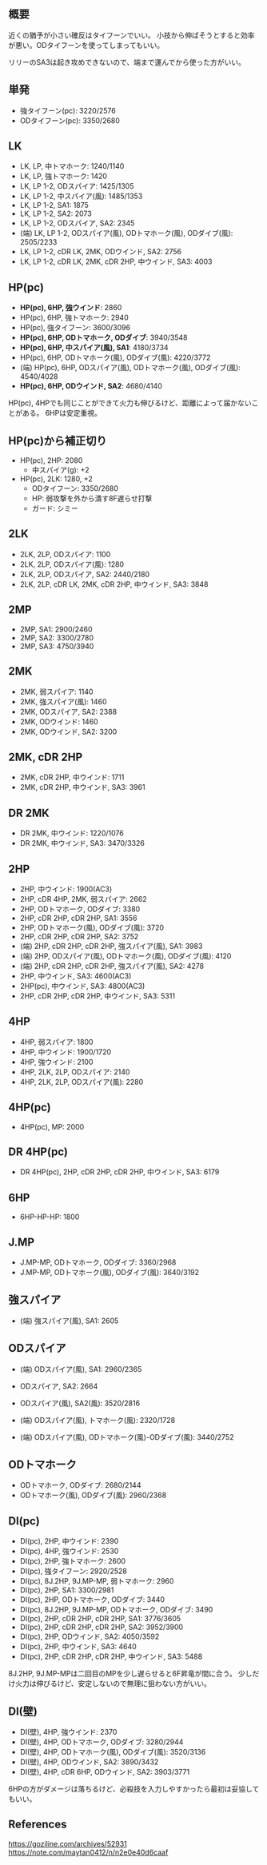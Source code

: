 ## 概要

近くの猶予が小さい確反はタイフーンでいい。
小技から伸ばそうとすると効率が悪い。ODタイフーンを使ってしまってもいい。

リリーのSA3は起き攻めできないので、端まで運んでから使った方がいい。

## 単発

- 強タイフーン(pc): 3220/2576
- ODタイフーン(pc): 3350/2680

## LK

- LK, LP, 中トマホーク: 1240/1140
- LK, LP, 強トマホーク: 1420
- LK, LP 1-2, ODスパイア: 1425/1305
- LK, LP 1-2, 中スパイア(風): 1485/1353
- LK, LP 1-2, SA1: 1875
- LK, LP 1-2, SA2: 2073
- LK, LP 1-2, ODスパイア, SA2: 2345
- (端) LK, LP 1-2, ODスパイア(風), ODトマホーク(風), ODダイブ(風): 2505/2233
- LK, LP 1-2, cDR LK, 2MK, ODウインド, SA2: 2756
- LK, LP 1-2, cDR LK, 2MK, cDR 2HP, 中ウインド, SA3: 4003

## HP(pc)

- **HP(pc), 6HP, 強ウインド**: 2860
- HP(pc), 6HP, 強トマホーク: 2940
- HP(pc), 強タイフーン: 3600/3096
- **HP(pc), 6HP, ODトマホーク, ODダイブ**: 3940/3548
- **HP(pc), 6HP, 中スパイア(風), SA1**: 4180/3734
- HP(pc), 6HP, ODトマホーク(風), ODダイブ(風): 4220/3772
- (端) HP(pc), 6HP, ODスパイア(風), ODトマホーク(風), ODダイブ(風): 4540/4028
- **HP(pc), 6HP, ODウインド, SA2**: 4680/4140

HP(pc), 4HPでも同じことができて火力も伸びるけど、距離によって届かないことがある。
6HPは安定重視。

## HP(pc)から補正切り

- HP(pc), 2HP: 2080
  - 中スパイア(g): +2
- HP(pc), 2LK: 1280, +2
  - ODタイフーン: 3350/2680
  - HP: 弱攻撃を外から潰す8F遅らせ打撃
  - ガード: シミー

## 2LK

- 2LK, 2LP, ODスパイア: 1100
- 2LK, 2LP, ODスパイア(風): 1280
- 2LK, 2LP, ODスパイア, SA2: 2440/2180
- 2LK, 2LP, cDR LK, 2MK, cDR 2HP, 中ウインド, SA3: 3848

## 2MP

- 2MP, SA1: 2900/2460
- 2MP, SA2: 3300/2780
- 2MP, SA3: 4750/3940

## 2MK

- 2MK, 弱スパイア: 1140
- 2MK, 強スパイア(風): 1460
- 2MK, ODスパイア, SA2: 2388
- 2MK, ODウインド: 1460
- 2MK, ODウインド, SA2: 3200

## 2MK, cDR 2HP

- 2MK, cDR 2HP, 中ウインド: 1711
- 2MK, cDR 2HP, 中ウインド, SA3: 3961

## DR 2MK

- DR 2MK, 中ウインド: 1220/1076
- DR 2MK, 中ウインド, SA3: 3470/3326

## 2HP

- 2HP, 中ウインド: 1900(AC3)
- 2HP, cDR 4HP, 2MK, 弱スパイア: 2662
- 2HP, ODトマホーク, ODダイブ: 3380
- 2HP, cDR 2HP, cDR 2HP, SA1: 3556
- 2HP, ODトマホーク(風), ODダイブ(風): 3720
- 2HP, cDR 2HP, cDR 2HP, SA2: 3752
- (端) 2HP, cDR 2HP, cDR 2HP, 強スパイア(風), SA1: 3983
- (端) 2HP, ODスパイア(風), ODトマホーク(風), ODダイブ(風): 4120
- (端) 2HP, cDR 2HP, cDR 2HP, 強スパイア(風), SA2: 4278
- 2HP, 中ウインド, SA3: 4600(AC3)
- 2HP(pc), 中ウインド, SA3: 4800(AC3)
- 2HP, cDR 2HP, cDR 2HP, 中ウインド, SA3: 5311

## 4HP

- 4HP, 弱スパイア: 1800
- 4HP, 中ウインド: 1900/1720
- 4HP, 強ウインド: 2100
- 4HP, 2LK, 2LP, ODスパイア: 2140
- 4HP, 2LK, 2LP, ODスパイア(風): 2280

## 4HP(pc)

- 4HP(pc), MP: 2000

## DR 4HP(pc)

- DR 4HP(pc), 2HP, cDR 2HP, cDR 2HP, 中ウインド, SA3: 6179

## 6HP

- 6HP-HP-HP: 1800

## J.MP

- J.MP-MP, ODトマホーク, ODダイブ: 3360/2968
- J.MP-MP, ODトマホーク(風), ODダイブ(風): 3640/3192

## 強スパイア

- (端) 強スパイア(風), SA1: 2605

## ODスパイア

- (端) ODスパイア(風), SA1: 2960/2365
- ODスパイア, SA2: 2664
- ODスパイア(風), SA2(風): 3520/2816

- (端) ODスパイア(風), トマホーク(風): 2320/1728
- (端) ODスパイア(風), ODトマホーク(風)-ODダイブ(風): 3440/2752

## ODトマホーク

- ODトマホーク, ODダイブ: 2680/2144
- ODトマホーク(風), ODダイブ(風): 2960/2368

## DI(pc)

- DI(pc), 2HP, 中ウインド: 2390
- DI(pc), 4HP, 強ウインド: 2530
- DI(pc), 2HP, 強トマホーク: 2600
- DI(pc), 強タイフーン: 2920/2528
- DI(pc), 8J.2HP, 9J.MP-MP, 弱トマホーク: 2960
- DI(pc), 2HP, SA1: 3300/2981
- DI(pc), 2HP, ODトマホーク, ODダイブ: 3440
- DI(pc), 8J.2HP, 9J.MP-MP, ODトマホーク, ODダイブ: 3490
- DI(pc), 2HP, cDR 2HP, cDR 2HP, SA1: 3776/3605
- DI(pc), 2HP, cDR 2HP, cDR 2HP, SA2: 3952/3900
- DI(pc), 2HP, ODウインド, SA2: 4050/3592
- DI(pc), 2HP, 中ウインド, SA3: 4640
- DI(pc), 2HP, cDR 2HP, cDR 2HP, 中ウインド, SA3: 5488

8J.2HP, 9J.MP-MPは二回目のMPを少し遅らせると6F昇竜が間に合う。
少しだけ火力は伸びるけど、安定しないので無理に狙わない方がいい。

## DI(壁)

- DI(壁), 4HP, 強ウインド: 2370
- DI(壁), 4HP, ODトマホーク, ODダイブ: 3280/2944
- DI(壁), 4HP, ODトマホーク(風), ODダイブ(風): 3520/3136
- DI(壁), 4HP, ODウインド, SA2: 3890/3432
- DI(壁), 4HP, cDR 6HP, ODウインド, SA2: 3903/3771

6HPの方がダメージは落ちるけど、必殺技を入力しやすかったら最初は妥協してもいい。

## References

https://goziline.com/archives/52931
https://note.com/maytan0412/n/n2e0e40d6caaf
